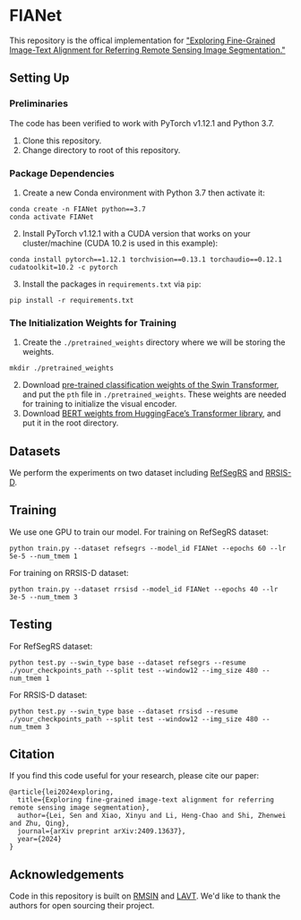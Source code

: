 # FIANet
This repository is the offical implementation for ["Exploring Fine-Grained Image-Text Alignment for Referring Remote Sensing Image Segmentation."](https://arxiv.org/abs/2409.13637)

## Setting Up
### Preliminaries
The code has been verified to work with PyTorch v1.12.1 and Python 3.7.
1. Clone this repository.
2. Change directory to root of this repository.
### Package Dependencies
1. Create a new Conda environment with Python 3.7 then activate it:
```shell
conda create -n FIANet python==3.7
conda activate FIANet
```

2. Install PyTorch v1.12.1 with a CUDA version that works on your cluster/machine (CUDA 10.2 is used in this example):
```shell
conda install pytorch==1.12.1 torchvision==0.13.1 torchaudio==0.12.1 cudatoolkit=10.2 -c pytorch
```

3. Install the packages in `requirements.txt` via `pip`:
```shell
pip install -r requirements.txt
```
### The Initialization Weights for Training
1. Create the `./pretrained_weights` directory where we will be storing the weights.
```shell
mkdir ./pretrained_weights
```
2. Download [pre-trained classification weights of
the Swin Transformer](https://github.com/SwinTransformer/storage/releases/download/v1.0.0/swin_base_patch4_window12_384_22k.pth),
and put the `pth` file in `./pretrained_weights`.
These weights are needed for training to initialize the visual encoder.
3. Download [BERT weights from HuggingFace’s Transformer library](https://huggingface.co/google-bert/bert-base-uncased), 
and put it in the root directory. 

## Datasets
We perform the experiments on two dataset including [RefSegRS](https://github.com/zhu-xlab/rrsis) and [RRSIS-D](https://github.com/Lsan2401/RMSIN). 

## Training
We use one GPU to train our model. 
For training on RefSegRS dataset:
```shell
python train.py --dataset refsegrs --model_id FIANet --epochs 60 --lr 5e-5 --num_tmem 1  
```

For training on RRSIS-D dataset:
```shell
python train.py --dataset rrsisd --model_id FIANet --epochs 40 --lr 3e-5 --num_tmem 3  
```

## Testing
For RefSegRS dataset:
```shell
python test.py --swin_type base --dataset refsegrs --resume ./your_checkpoints_path --split test --window12 --img_size 480 --num_tmem 1 
```
For RRSIS-D dataset:
```shell
python test.py --swin_type base --dataset rrsisd --resume ./your_checkpoints_path --split test --window12 --img_size 480 --num_tmem 3
```

## Citation
If you find this code useful for your research, please cite our paper:
``````
@article{lei2024exploring,
  title={Exploring fine-grained image-text alignment for referring remote sensing image segmentation},
  author={Lei, Sen and Xiao, Xinyu and Li, Heng-Chao and Shi, Zhenwei and Zhu, Qing},
  journal={arXiv preprint arXiv:2409.13637},
  year={2024}
}
``````

## Acknowledgements
Code in this repository is built on [RMSIN](https://github.com/Lsan2401/RMSIN) and [LAVT](https://github.com/yz93/LAVT-RIS). We'd like to thank the authors for open sourcing their project.
